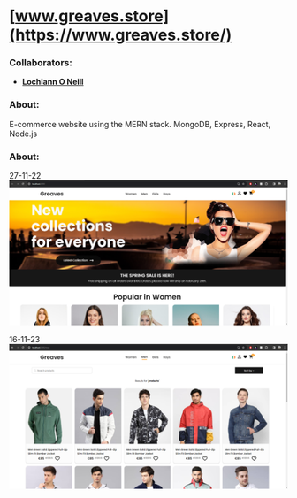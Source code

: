 <!--https://github.com/darsaveli/Readme-Markdown-Syntax-->

# [www.greaves.store](https://www.greaves.store/)
### Collaborators:
* **[Lochlann O Neill](https://github.com/lochlannoneill)**

### About:
E-commerce website using the MERN stack.
MongoDB, Express, React, Node.js

### About:
27-11-22
![26-02-2024_1](https://github.com/lochlannoneill/greaves/blob/main/screenshots/26-02-2024_1.png?raw=true)  

16-11-23
![26-02-2024_2](https://github.com/lochlannoneill/greaves/blob/main/screenshots/26-02-2024_2.png?raw=true)  
